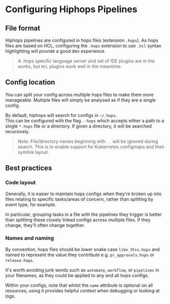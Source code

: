 # Configuring Hiphops Pipelines

## File format

Hiphops pipelines are configured in hops files (extension `.hops`). As hops files are based on HCL, configuring the `.hops` extension to use `.hcl` syntax highlighting will provide a good dev experience.

> A .hops specific language server and set of IDE plugins are in the works, but `HCL` plugins work well in the meantime.


## Config location

You can split your config across multiple hops files to make them more manageable. Multiple files will simply be analysed as if they are a single config.

By default, hiphops will search for configs in `~/.hops`.<br>
This can be configured with the flag `--hops` which accepts either a path to a single `*.hops` file or a directory. If given a directory, it will be searched recursively.

> Note: File/directory names beginning with `..` will be ignored during search. This is to enable support for Kubernetes configmaps and their symlink layout.

## Best practices

### Code layout

Generally, it is easier to maintain hops configs when they're broken up into files relating to specific tasks/areas of concern, rather than splitting by event type, for example.

In particular, grouping tasks in a file with the pipelines they trigger is better than splitting these closely linked configs across multiple files. If they change, they'll often change together.


### Names and naming

By convention, hops files should be lower snake case `like_this.hops` and named to represent the value they contribute e.g. `pr_approvals.hops` or `release.hops`.

It's worth avoiding junk words such as `automate`, `workflow`, or `pipelines` in your filenames, as they could be applied to any and all hops configs.

Within your configs, note that whilst the `name` attribute is optional on all resources, using it provides helpful context when debugging or looking at logs.


